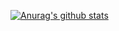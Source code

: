 [![Anurag's github stats](https://github-readme-stats.vercel.app/api?username=yuxguo&count_private=true&theme=gradient)](https://github.com/anuraghazra/github-readme-stats)
